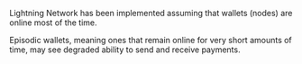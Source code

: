 Lightning Network has been implemented assuming that wallets (nodes) are online most of the time.

Episodic wallets, meaning ones that remain online for very short amounts of time, may see degraded ability to send and receive payments.
